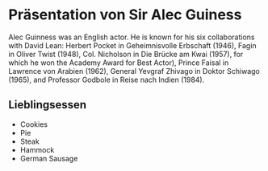 # Präsentation von Sir Alec Guiness

Alec Guinness was an English actor. He is known for his six collaborations with David Lean: Herbert Pocket in Geheimnisvolle Erbschaft (1946), Fagin in Oliver Twist (1948), Col. Nicholson in Die Brücke am Kwai (1957), for which he won the Academy Award for Best Actor), Prince Faisal in Lawrence von Arabien (1962), General Yevgraf Zhivago in Doktor Schiwago (1965), and Professor Godbole in Reise nach Indien (1984).

## Lieblingsessen

* Cookies
* Pie
* Steak
* Hammock
* German Sausage
